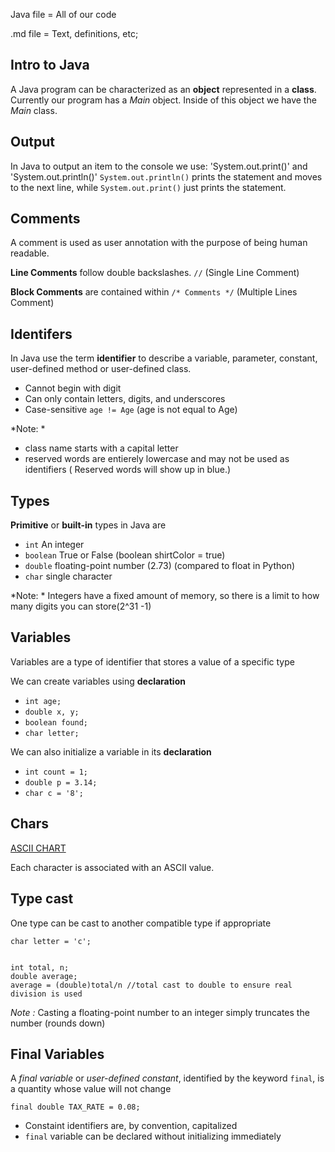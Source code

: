 Java file = All of our code

.md file = Text, definitions, etc;

## Intro to Java
A Java program can be characterized as an **object** represented in a **class**.
Currently our program has a *Main* object. Inside of this object we have the *Main* class.

## Output
In Java to output an item to the console we use: 'System.out.print()' and
'System.out.println()'
`System.out.println()` prints the statement and moves to the next line, while
`System.out.print()` just prints the statement.

## Comments
A comment is used as user annotation with the purpose of being human readable.

**Line Comments** follow double backslashes. `//` (Single Line Comment)

**Block Comments** are contained within `/* Comments */` 
(Multiple Lines Comment)

## Identifers

In Java use the term **identifier** to describe a variable, parameter, constant, user-defined method or user-defined class.

- Cannot begin with digit
- Can only contain letters, digits, and underscores
- Case-sensitive `age != Age` (age is not equal to Age)

*Note: *
- class name starts with a capital letter
- reserved words are entierely lowercase and may not be used as identifiers ( Reserved words will show up in blue.)

## Types
**Primitive** or **built-in** types in Java are
- `int` An integer
- `boolean` True or False (boolean shirtColor = true)
- `double` floating-point number (2.73) (compared to float in Python)
- `char` single character

*Note: * Integers have a fixed amount of memory, so there is a limit to how many digits you can store(2^31 -1)

## Variables 
Variables are a type of identifier that stores a value of a specific type

We can create variables using **declaration**
- `int age;`
- `double x, y;`
- `boolean found;`
- `char letter;`

We can also initialize a variable in its **declaration**
- `int count = 1;`
- `double p = 3.14;`
- `char c = '8';`

## Chars
[ASCII CHART](https://docs.google.com/document/d/1oubLTqAHmdkadtjbR8xxREG7auvuUqiQ/edit)

Each character is associated with an ASCII value. 


## Type cast 

One type can be cast to another compatible type if appropriate

`char letter = 'c';`
```

int total, n;
double average;
average = (double)total/n //total cast to double to ensure real division is used
```

*Note :* Casting a floating-point number to an integer simply truncates the number (rounds down)

## Final Variables 
A *final variable* or *user-defined constant*, identified by the keyword `final`, is a quantity whose value will not change 

`final double TAX_RATE = 0.08;` 

- Constaint identifiers are, by convention, capitalized 
- `final` variable can be declared without initializing immediately 






